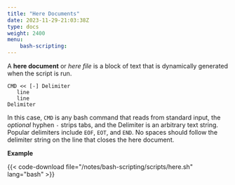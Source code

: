 ```yaml
---
title: "Here Documents"
date: 2023-11-29-21:03:38Z
type: docs 
weight: 2400
menu: 
    bash-scripting:
---
```


A **here document** or _here file_ is a block of text that is dynamically generated when the script is run.
```no-highlight
CMD << [-] Delimiter
   line
   line
Delimiter
```
In this case, `CMD` is any bash command that reads from standard input, the _optional_ hyphen `-` strips tabs, and the Delimiter is an arbitrary text string.  Popular delimiters include `EOF`, `EOT`, and `END`. No spaces should follow the delimiter string on the line that closes the here document.

**Example**

{{< code-download file="/notes/bash-scripting/scripts/here.sh" lang="bash" >}}
